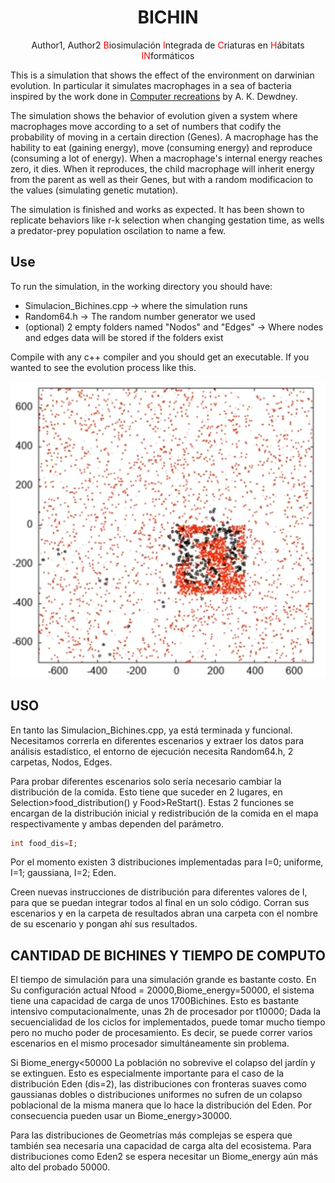 <div align="center">

# BICHIN
Author1, Author2
<span style="color:red">B</span>iosimulación <span style="color:red">I</span>ntegrada de <span style="color:red">C</span>riaturas en <span style="color:red">H</span>ábitats <span style="color:red">IN</span>formáticos

</div>

This is a simulation that shows the effect of the environment on darwinian evolution. In particular it simulates macrophages in a sea of bacteria inspired by the work done in [Computer recreations](https://www.scientificamerican.com/article/computer-recreations-1989-05/) by A. K. Dewdney.

The simulation shows the behavior of evolution given a system where macrophages move according to a set of numbers that codify the probability of moving in a certain direction (Genes). A macrophage has the hability to eat (gaining energy), move (consuming energy) and reproduce (consuming a lot of energy). When a macrophage's internal energy reaches zero, it dies. When it reproduces, the child macrophage will inherit energy from the parent as well as their Genes, but with a random modificacion to the values (simulating genetic mutation). 

The simulation is finished and works as expected. It has been shown to replicate behaviors like r-k selection when changing gestation time, as wells a predator-prey population oscilation to name a few. 

## Use
To run the simulation, in the working directory you should have:
- Simulacion_Bichines.cpp &rightarrow; where the simulation runs
- Random64.h &rightarrow; The random number generator we used
- (optional) 2 empty folders named "Nodos" and "Edges" &rightarrow; Where nodes and edges data will be stored if the folders exist



Compile with any c++ compiler and you should get an executable. 
If you wanted to see the evolution process like this.

![Example Image](Resultados\Imagenes_readme\Jardin_eden.png "This is an example image")

## USO


En tanto las Simulacion_Bichines.cpp, ya está terminada y funcional. Necesitamos correrla en diferentes escenarios y extraer los datos para análisis estadístico, el entorno de ejecución necesita Random64.h, 2 carpetas, Nodos, Edges. 

Para probar diferentes escenarios solo sería necesario cambiar la distribución de la comida. Esto tiene que suceder en 2 lugares, en Selection>food_distribution() y Food>ReStart(). Estas 2 funciones se encargan de la distribución inicial y redistribución de la comida en el mapa respectivamente y ambas dependen del parámetro. 

```php
int food_dis=I;
```

Por el momento existen 3 distribuciones implementadas para I=0; uniforme, I=1; gaussiana, I=2; Eden. 

Creen nuevas instrucciones de distribución para diferentes valores de I, para que se puedan integrar todos al final en un solo código. Corran sus escenarios y en la carpeta de resultados abran una carpeta con el nombre de su escenario y pongan ahí sus resultados.


## CANTIDAD DE BICHINES Y TIEMPO DE COMPUTO

El tiempo de simulación para una simulación grande es bastante costo. En Su configuración actual Nfood = 20000,Biome_energy=50000, el sistema tiene una capacidad de carga de unos 1700Bichines. Esto es bastante intensivo computacionalmente, unas 2h de procesador por t10000; Dada la secuencialidad de los ciclos for implementados, puede tomar mucho tiempo pero no mucho poder de procesamiento. Es decir, se puede correr varios escenarios en el mismo procesador simultáneamente sin problema. 

Si Biome_energy<50000 La población no sobrevive el colapso del jardín y se extinguen. Esto es especialmente importante para el caso de la distribución Eden (dis=2), las distribuciones con fronteras suaves como gaussianas dobles o distribuciones uniformes no sufren de un colapso poblacional de la misma manera que lo hace la distribución del Eden. Por consecuencia pueden usar un Biome_energy>30000. 


Para las distribuciones de Geometrías más complejas se espera que también sea necesaria una capacidad de carga alta del ecosistema. Para distribuciones como Eden2 se espera necesitar un Biome_energy aún más alto del probado 50000. 

